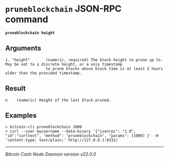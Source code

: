 `pruneblockchain` JSON-RPC command
==================================

**`pruneblockchain height`**

Arguments
---------

```
1. "height"       (numeric, required) The block height to prune up to. May be set to a discrete height, or a unix timestamp
                  to prune blocks whose block time is at least 2 hours older than the provided timestamp.
```

Result
------

```
n    (numeric) Height of the last block pruned.
```

Examples
--------

```
> bitcoin-cli pruneblockchain 1000
> curl --user myusername --data-binary '{"jsonrpc": "1.0", "id":"curltest", "method": "pruneblockchain", "params": [1000] }' -H 'content-type: text/plain;' http://127.0.0.1:8332/
```

***

*Bitcoin Cash Node Daemon version v22.0.0*
